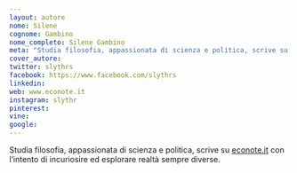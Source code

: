 ```yaml
---
layout: autore
nome: Silene
cognome: Gambino
nome_completo: Silene Gambino
meta: "Studia filosofia, appassionata di scienza e politica, scrive su econote.it con l’intento di incuriosire ed esplorare realtà sempre diverse."
cover_autore:
twitter: slythrs
facebook: https://www.facebook.com/slythrs
linkedin:
web: www.econote.it
instagram: slythr
pinterest:
vine:
google:
---
```


Studia filosofia, appassionata di scienza e politica, scrive su [econote.it](http://www.econote.it) con l’intento di incuriosire ed esplorare realtà sempre diverse.
